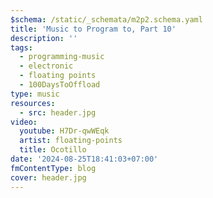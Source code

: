 ```yaml
---
$schema: /static/_schemata/m2p2.schema.yaml
title: 'Music to Program to, Part 10'
description: ''
tags:
  - programming-music
  - electronic
  - floating points
  - 100DaysToOffload
type: music
resources:
  - src: header.jpg
video:
  youtube: H7Dr-qwWEqk
  artist: floating-points
  title: Ocotillo
date: '2024-08-25T18:41:03+07:00'
fmContentType: blog
cover: header.jpg
---
```


